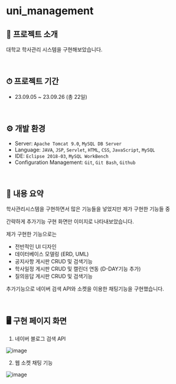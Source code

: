 # uni_management
## 📖 프로젝트 소개
대학교 학사관리 시스템을 구현해보았습니다.

<br>

## ⏱ 프로젝트 기간
* 23.09.05 ~ 23.09.26 (총 22일)

<br>

## ⚙ 개발 환경
- Server: `Apache Tomcat 9.0`, `MySQL DB Server`
- Language: `JAVA`, `JSP`, `Servlet`, `HTML`, `CSS`, `JavaScript`, `MySQL`
- IDE: `Eclipse 2018-03`, `MySQL WorkBench`
- Configuration Management: `Git`, `Git Bash`, `Github`

<br>

## 🔗 내용 요약

학사관리시스템을 구현하면서 많은 기능들을 넣었지만 제가 구현한 기능들 중 

간략하게 추가기능 구현 화면만 이미지로 나타내보았습니다.

제가 구현한 기능으로는

* 전반적인 UI 디자인
* 데이터베이스 모델링 (ERD, UML)
* 공지사항 게시판 CRUD 및 검색기능 
* 학사일정 게시판 CRUD 및 캘린더 연동 (D-DAY기능 추가)
* 질의응답 게시판 CRUD 및 검색기능

추가기능으로 네이버 검색 API와 소켓을 이용한 채팅기능을 구현했습니다.

<br>

## 🖥️ 구현 페이지 화면
1. 네이버 블로그 검색 API

![image](https://github.com/Mincheol0721/uni_management/assets/41099574/22f153ba-9b71-4f5b-b156-b08a00720037)


2. 웹 소켓 채팅 기능

![image](https://github.com/Mincheol0721/uni_management/assets/41099574/4a6533c6-cf50-4996-83a7-17746fbff3eb)

